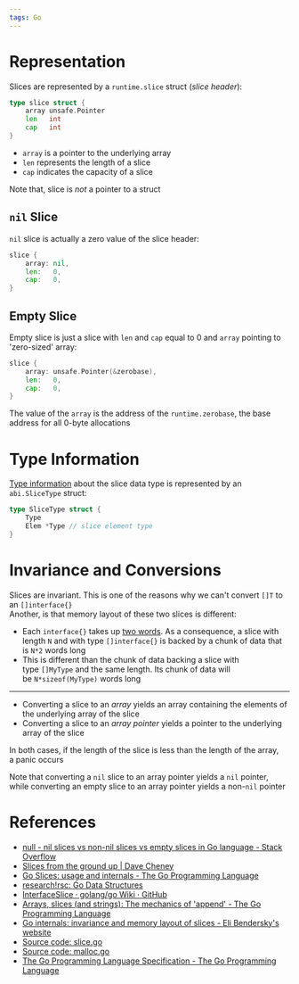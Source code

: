```yaml
---
tags: Go
---
```


# Representation

Slices are represented by a `runtime.slice` struct (*slice header*):

```go
type slice struct {
	array unsafe.Pointer
	len   int
	cap   int
}
```

- `array` is a pointer to the underlying array
- `len` represents the length of a slice
- `cap` indicates the capacity of a slice

Note that, slice is *not* a pointer to a struct

## `nil` Slice

`nil` slice is actually a zero value of the slice header:

```go
slice {
	array: nil,
	len:   0,
	cap:   0,
}
```

## Empty Slice

Empty slice is just a slice with `len` and `cap` equal to 0 and `array` pointing to 'zero-sized' array:

```go
slice {
	array: unsafe.Pointer(&zerobase),
	len:   0,
	cap:   0,
}
```

The value of the `array` is the address of the `runtime.zerobase`, the base address for all 0-byte allocations

# Type Information

[Type information](Go%20Type%20Internals.md) about the slice data type is represented by an `abi.SliceType` struct:

```go
type SliceType struct {
	Type
	Elem *Type // slice element type
}
```

# Invariance and Conversions

Slices are invariant. This is one of the reasons why we can't convert `[]T` to an `[]interface{}`  
Another, is that memory layout of these two slices is different:

- Each `interface{}` takes up [two words](Go%20Interfaces%20Internals.md). As a consequence, a slice with length `N` and with type `[]interface{}` is backed by a chunk of data that is `N*2` words long
- This is different than the chunk of data backing a slice with type `[]MyType` and the same length. Its chunk of data will be `N*sizeof(MyType)` words long

---

- Converting a slice to an *array* yields an array containing the elements of the underlying array of the slice
- Converting a slice to an *array pointer* yields a pointer to the underlying array of the slice

In both cases, if the length of the slice is less than the length of the array, a panic occurs

Note that converting a `nil` slice to an array pointer yields a `nil` pointer, while converting an empty slice to an array pointer yields a non-`nil` pointer

# References

- [null - nil slices vs non-nil slices vs empty slices in Go language - Stack Overflow](https://stackoverflow.com/questions/44305170/nil-slices-vs-non-nil-slices-vs-empty-slices-in-go-language)
- [Slices from the ground up | Dave Cheney](https://dave.cheney.net/2018/07/12/slices-from-the-ground-up)
- [Go Slices: usage and internals - The Go Programming Language](https://go.dev/blog/slices-intro)
- [research!rsc: Go Data Structures](https://research.swtch.com/godata)
- [InterfaceSlice · golang/go Wiki · GitHub](https://github.com/golang/go/wiki/InterfaceSlice)
- [Arrays, slices (and strings): The mechanics of 'append' - The Go Programming Language](https://go.dev/blog/slices)
- [Go internals: invariance and memory layout of slices - Eli Bendersky's website](https://eli.thegreenplace.net/2021/go-internals-invariance-and-memory-layout-of-slices/)
- [Source code: slice.go](https://github.com/golang/go/blob/master/src/runtime/slice.go)
- [Source code: malloc.go](https://github.com/golang/go/blob/master/src/runtime/malloc.go)
- [The Go Programming Language Specification - The Go Programming Language](https://tip.golang.org/ref/spec)
